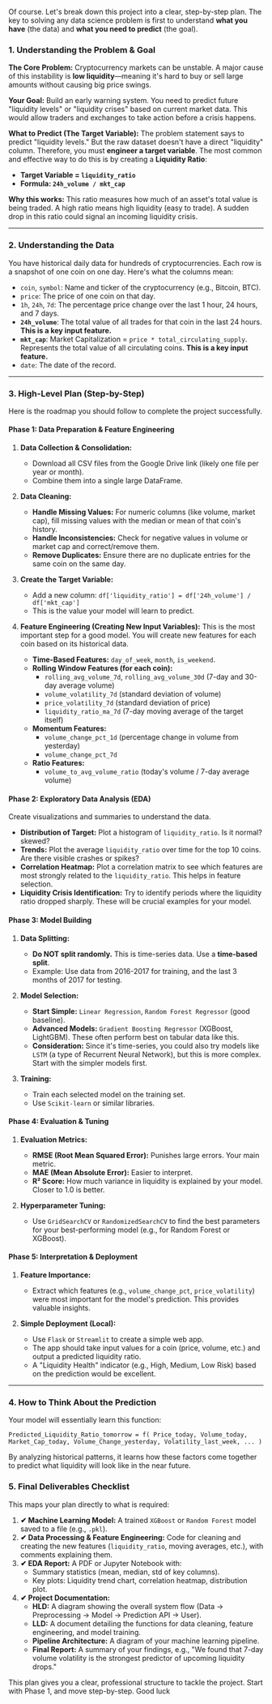 Of course. Let's break down this project into a clear, step-by-step plan. The key to solving any data science problem is first to understand **what you have** (the data) and **what you need to predict** (the goal).

### 1. Understanding the Problem & Goal

**The Core Problem:** Cryptocurrency markets can be unstable. A major cause of this instability is **low liquidity**—meaning it's hard to buy or sell large amounts without causing big price swings.

**Your Goal:** Build an early warning system. You need to predict future "liquidity levels" or "liquidity crises" based on current market data. This would allow traders and exchanges to take action before a crisis happens.

**What to Predict (The Target Variable):**
The problem statement says to predict "liquidity levels." But the raw dataset doesn't have a direct "liquidity" column. Therefore, you must **engineer a target variable**. The most common and effective way to do this is by creating a **Liquidity Ratio**:

*   **Target Variable = `liquidity_ratio`**
*   **Formula: `24h_volume / mkt_cap`**

**Why this works:** This ratio measures how much of an asset's total value is being traded. A high ratio means high liquidity (easy to trade). A sudden drop in this ratio could signal an incoming liquidity crisis.

---

### 2. Understanding the Data

You have historical daily data for hundreds of cryptocurrencies. Each row is a snapshot of one coin on one day. Here's what the columns mean:

*   `coin`, `symbol`: Name and ticker of the cryptocurrency (e.g., Bitcoin, BTC).
*   `price`: The price of one coin on that day.
*   `1h`, `24h`, `7d`: The percentage price change over the last 1 hour, 24 hours, and 7 days.
*   **`24h_volume`**: The total value of all trades for that coin in the last 24 hours. **This is a key input feature.**
*   **`mkt_cap`**: Market Capitalization = `price * total_circulating_supply`. Represents the total value of all circulating coins. **This is a key input feature.**
*   `date`: The date of the record.

---

### 3. High-Level Plan (Step-by-Step)

Here is the roadmap you should follow to complete the project successfully.

#### **Phase 1: Data Preparation & Feature Engineering**

1.  **Data Collection & Consolidation:**
    *   Download all CSV files from the Google Drive link (likely one file per year or month).
    *   Combine them into a single large DataFrame.

2.  **Data Cleaning:**
    *   **Handle Missing Values:** For numeric columns (like volume, market cap), fill missing values with the median or mean of that coin's history.
    *   **Handle Inconsistencies:** Check for negative values in volume or market cap and correct/remove them.
    *   **Remove Duplicates:** Ensure there are no duplicate entries for the same coin on the same day.

3.  **Create the Target Variable:**
    *   Add a new column: `df['liquidity_ratio'] = df['24h_volume'] / df['mkt_cap']`
    *   This is the value your model will learn to predict.

4.  **Feature Engineering (Creating New Input Variables):**
    This is the most important step for a good model. You will create new features for each coin based on its historical data.
    *   **Time-Based Features:** `day_of_week`, `month`, `is_weekend`.
    *   **Rolling Window Features (for each coin):**
        *   `rolling_avg_volume_7d`, `rolling_avg_volume_30d` (7-day and 30-day average volume)
        *   `volume_volatility_7d` (standard deviation of volume)
        *   `price_volatility_7d` (standard deviation of price)
        *   `liquidity_ratio_ma_7d` (7-day moving average of the target itself)
    *   **Momentum Features:**
        *   `volume_change_pct_1d` (percentage change in volume from yesterday)
        *   `volume_change_pct_7d`
    *   **Ratio Features:**
        *   `volume_to_avg_volume_ratio` (today's volume / 7-day average volume)

#### **Phase 2: Exploratory Data Analysis (EDA)**

Create visualizations and summaries to understand the data.
*   **Distribution of Target:** Plot a histogram of `liquidity_ratio`. Is it normal? skewed?
*   **Trends:** Plot the average `liquidity_ratio` over time for the top 10 coins. Are there visible crashes or spikes?
*   **Correlation Heatmap:** Plot a correlation matrix to see which features are most strongly related to the `liquidity_ratio`. This helps in feature selection.
*   **Liquidity Crisis Identification:** Try to identify periods where the liquidity ratio dropped sharply. These will be crucial examples for your model.

#### **Phase 3: Model Building**

1.  **Data Splitting:**
    *   **Do NOT split randomly.** This is time-series data. Use a **time-based split**.
    *   Example: Use data from 2016-2017 for training, and the last 3 months of 2017 for testing.

2.  **Model Selection:**
    *   **Start Simple:** `Linear Regression`, `Random Forest Regressor` (good baseline).
    *   **Advanced Models:** `Gradient Boosting Regressor` (XGBoost, LightGBM). These often perform best on tabular data like this.
    *   **Consideration:** Since it's time-series, you could also try models like `LSTM` (a type of Recurrent Neural Network), but this is more complex. Start with the simpler models first.

3.  **Training:**
    *   Train each selected model on the training set.
    *   Use `Scikit-learn` or similar libraries.

#### **Phase 4: Evaluation & Tuning**

1.  **Evaluation Metrics:**
    *   **RMSE (Root Mean Squared Error):** Punishes large errors. Your main metric.
    *   **MAE (Mean Absolute Error):** Easier to interpret.
    *   **R² Score:** How much variance in liquidity is explained by your model. Closer to 1.0 is better.

2.  **Hyperparameter Tuning:**
    *   Use `GridSearchCV` or `RandomizedSearchCV` to find the best parameters for your best-performing model (e.g., for Random Forest or XGBoost).

#### **Phase 5: Interpretation & Deployment**

1.  **Feature Importance:**
    *   Extract which features (e.g., `volume_change_pct`, `price_volatility`) were most important for the model's prediction. This provides valuable insights.

2.  **Simple Deployment (Local):**
    *   Use `Flask` or `Streamlit` to create a simple web app.
    *   The app should take input values for a coin (price, volume, etc.) and output a predicted liquidity ratio.
    *   A "Liquidity Health" indicator (e.g., High, Medium, Low Risk) based on the prediction would be excellent.

---

### 4. How to Think About the Prediction

Your model will essentially learn this function:

`Predicted_Liquidity_Ratio_tomorrow = f( Price_today, Volume_today, Market_Cap_today, Volume_Change_yesterday, Volatility_last_week, ... )`

By analyzing historical patterns, it learns how these factors come together to predict what liquidity will look like in the near future.

### 5. Final Deliverables Checklist

This maps your plan directly to what is required:

1.  **✔ Machine Learning Model:** A trained `XGBoost` or `Random Forest` model saved to a file (e.g., `.pkl`).
2.  **✔ Data Processing & Feature Engineering:** Code for cleaning and creating the new features (`liquidity_ratio`, moving averages, etc.), with comments explaining them.
3.  **✔ EDA Report:** A PDF or Jupyter Notebook with:
    *   Summary statistics (mean, median, std of key columns).
    *   Key plots: Liquidity trend chart, correlation heatmap, distribution plot.
4.  **✔ Project Documentation:**
    *   **HLD:** A diagram showing the overall system flow (Data -> Preprocessing -> Model -> Prediction API -> User).
    *   **LLD:** A document detailing the functions for data cleaning, feature engineering, and model training.
    *   **Pipeline Architecture:** A diagram of your machine learning pipeline.
    *   **Final Report:** A summary of your findings, e.g., "We found that 7-day volume volatility is the strongest predictor of upcoming liquidity drops."

This plan gives you a clear, professional structure to tackle the project. Start with Phase 1, and move step-by-step. Good luck